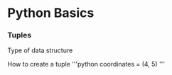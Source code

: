 # Python Basics

### Tuples
Type of data structure

How to create a tuple
'''python
  coordinates = (4, 5)
'''
